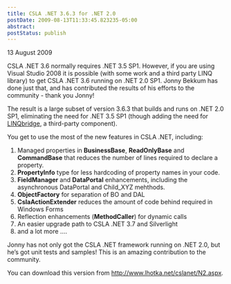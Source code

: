 ```yaml
---
title: CSLA .NET 3.6.3 for .NET 2.0
postDate: 2009-08-13T11:33:45.823235-05:00
abstract: 
postStatus: publish
---
```

13 August 2009

CSLA .NET 3.6 normally requires .NET 3.5 SP1. However, if you are using Visual Studio 2008 it is possible (with some work and a third party LINQ library) to get CSLA .NET 3.6 running on .NET 2.0 SP1. Jonny Bekkum has done just that, and has contributed the results of his efforts to the community - thank you Jonny!

The result is a large subset of version 3.6.3 that builds and runs on .NET 2.0 SP1, eliminating the need for .NET 3.5 SP1 (though adding the need for [LINQbridge](http://www.albahari.com/nutshell/linqbridge.aspx), a third-party component).

You get to use the most of the new features in CSLA .NET, including:

1. Managed properties in **BusinessBase**, **ReadOnlyBase** and **CommandBase** that reduces the number of lines required to declare a property.
2. **PropertyInfo** type for less hardcoding of property names in your code.
3. **FieldManager** and **DataPortal** enhancements, including the asynchronous DataPortal and Child\_XYZ mehthods.
4. **ObjectFactory** for separation of BO and DAL
5. **CslaActionExtender** reduces the amount of code behind required in Windows Forms
6. Reflection enhancements (**MethodCaller**) for dynamic calls
7. An easier upgrade path to CSLA .NET 3.7 and Silverlight
8. and a lot more ….


Jonny has not only got the CSLA .NET framework running on .NET 2.0, but he’s got unit tests and samples! This is an amazing contribution to the community.

You can download this version from http://www.lhotka.net/cslanet/N2.aspx.
